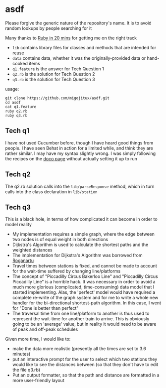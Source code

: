 # asdf
Please forgive the generic nature of the repository's name.  It is to avoid random lookups by people searching for it

Many thanks to [Ruby in 20 mins](https://www.ruby-lang.org/en/documentation/quickstart/) for getting me on the right track
* `lib` contains library files for classes and methods that are intended for reuse
* `data` contains data, whether it was the originally-provided data or hand-cooked items
* `q1.feature` is the answer for Tech Question 1
* `q2.rb` is the solution for Tech Question 2
* `q3.rb` is the solution for Tech Question 3


usage:
```
git clone https://github.com/migojitux/asdf.git
cd asdf
cat q1.feature
ruby q2.rb
ruby q3.rb
```

## Tech q1
I have not used Cucumber before, though I have heard good things from people.  I have seen Behat in action for a limited while, and think they are rather similar.  I may have my syntax slightly wrong.  I was simply following the recipes on the [doco page](https://cucumber.io/docs/reference) without actually setting it up to run

## Tech q2
The q2.rb solution calls into the `lib/parseResponse` method, which in turn calls into the class declaration in `lib/station`


## Tech q3
This is a black hole, in terms of how complicated it can become in order to model reality
* My implementation requires a simple graph, where the edge between two nodes is of equal weight in both directions
* Dijkstra's Algorithm is used to calculate the shortest paths and the weighted distances
* The implementation for Dijkstra's Algorithm was borrowed from [Roganartu](https://gist.github.com/roganartu/9407316)
* Travel times between stations is fixed, and cannot be made to account for the wait-time suffered by changing line/platforms
* The concept of "Piccadilly Circus Bakerloo Line" and "Piccadilly Circus Piccadilly Line" is a horrible hack.  It was necessary in order to avoid a much more glorious (complicated, time-consuming) data model that I started implementing.  Alas, the 'perfect' model would have required a complete re-write of the graph system and for me to write a whole new handler for the bi-directional shortest-path algorithm.  In this case, I went for "Done is better than perfect"
* The traversal time from one line/platform to another is thus used to represent the wait-time for another train to arrive.  This is obviously going to be an 'average' value, but in reality it would need to be aware of peak and off-peak schedules

Given more time, I would like to:
* make the data more realistic (presently all the times are set to 3.6 minutes)
* put an interactive prompt for the user to select which two stations they would like to see the distances between (so that they don't have to edit the file q3.rb)
* Put an output formatter, so that the path and distance are formatted in a more user-friendly layout
